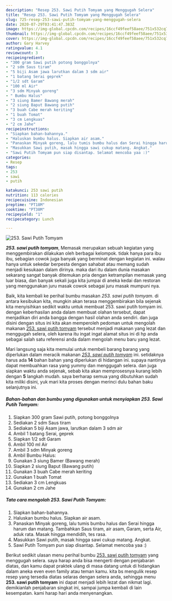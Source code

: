 ```yaml
---
description: "Resep 253. Sawi Putih Tomyam yang Menggugah Selera"
title: "Resep 253. Sawi Putih Tomyam yang Menggugah Selera"
slug: 725-resep-253-sawi-putih-tomyam-yang-menggugah-selera
date: 2020-07-29T03:41:47.383Z
image: https://img-global.cpcdn.com/recipes/16ccf49feef58aee/751x532cq70/253-sawi-putih-tomyam-foto-resep-utama.jpg
thumbnail: https://img-global.cpcdn.com/recipes/16ccf49feef58aee/751x532cq70/253-sawi-putih-tomyam-foto-resep-utama.jpg
cover: https://img-global.cpcdn.com/recipes/16ccf49feef58aee/751x532cq70/253-sawi-putih-tomyam-foto-resep-utama.jpg
author: Gary Harvey
ratingvalue: 4.1
reviewcount: 3
recipeingredient:
- "300 gram Sawi putih potong bonggolnya"
- "2 sdm Saus tiram"
- "5 biji Asam jawa larutkan dalam 3 sdm air"
- "1 batang Serai geprek"
- "1/2 sdt Garam"
- "100 ml Air"
- "3 sdm Minyak goreng"
- " Bumbu Halus"
- "3 siung Bamer Bawang merah"
- "2 siung Baput Bawang putih"
- "3 buah Cabe merah keriting"
- "1 buah Tomat"
- "3 cm Lengkuas"
- "2 cm Jahe"
recipeinstructions:
- "Siapkan bahan-bahannya."
- "Haluskan bumbu halus. Siapkan air asam."
- "Panaskan Minyak goreng, lalu tumis bumbu halus dan Serai hingga harum dan matang. Tambahkan Saus tiram, air asam, Garam, serta Air, aduk rata. Masak hingga mendidih, tes rasa."
- "Masukkan Sawi putih, masak hingga sawi cukup matang. Angkat."
- "Sawi Putih Tomyam pun siap disantap. Selamat mencoba yaa :)"
categories:
- Resep
tags:
- 253
- sawi
- putih

katakunci: 253 sawi putih 
nutrition: 113 calories
recipecuisine: Indonesian
preptime: "PT18M"
cooktime: "PT30M"
recipeyield: "1"
recipecategory: Lunch

---
```



![253. Sawi Putih Tomyam](https://img-global.cpcdn.com/recipes/16ccf49feef58aee/751x532cq70/253-sawi-putih-tomyam-foto-resep-utama.jpg)

<b><i>253. sawi putih tomyam</i></b>, Memasak merupakan sebuah kegiatan yang menggembirakan dilakukan oleh berbagai kelompok. tidak hanya para ibu ibu, sebagian cowok juga banyak yang berminat dengan kegiatan ini. walau hanya untuk sekedar berpesta dengan sahabat atau memang sudah menjadi kesukaan dalam dirinya. maka dari itu dalam dunia masakan sekarang sangat banyak ditemukan pria dengan ketrampilan memasak yang luar biasa, dan banyak sekali juga kita jumpai di aneka kedai dan restoran yang menggunakan juru masak cowok sebagai juru masak mumpuni nya.



Baik, kita kembali ke perihal bumbu masakan <i>253. sawi putih tomyam</i>. di antara kesibukan kita, mungkin akan terasa menggembirakan bila sejenak kita menyisihkan sedikit waktu untuk membuat 253. sawi putih tomyam ini. dengan keberhasilan anda dalam membuat olahan tersebut, dapat menjadikan diri anda bangga dengan hasil olahan anda sendiri. dan juga disini dengan situs ini kita akan memperoleh pedoman untuk mengolah makanan <u>253. sawi putih tomyam</u> tersebut menjadi makanan yang lezat dan menggugah selera, oleh karena itu ingat ingat alamat situs ini di hp anda sebagai salah satu referensi anda dalam mengolah menu baru yang lezat.


Mari langsung saja kita memulai untuk membeli barang barang yang diperlukan dalam meracik makanan <u><i>253. sawi putih tomyam</i></u> ini. setidaknya harus ada <b>14</b> bahan bahan yang diperlukan di hidangan ini. supaya nantinya dapat membuahkan rasa yang yummy dan menggugah selera. dan juga siapkan waktu anda sejenak, sebab kita akan memprosesnya kurang lebih dengan <b>5</b> langkah mudah. saya berharap semua yang dibutuhkan sudah kita miliki disini, yuk mari kita proses dengan merinci dulu bahan baku selanjutnya ini.

<!--inarticleads1-->

##### Bahan-bahan dan bumbu yang digunakan untuk menyiapkan 253. Sawi Putih Tomyam:

1. Siapkan 300 gram Sawi putih, potong bonggolnya
1. Sediakan 2 sdm Saus tiram
1. Sediakan 5 biji Asam jawa, larutkan dalam 3 sdm air
1. Ambil 1 batang Serai, geprek
1. Siapkan 1/2 sdt Garam
1. Ambil 100 ml Air
1. Ambil 3 sdm Minyak goreng
1. Ambil  Bumbu Halus:
1. Gunakan 3 siung Bamer (Bawang merah)
1. Siapkan 2 siung Baput (Bawang putih)
1. Gunakan 3 buah Cabe merah keriting
1. Gunakan 1 buah Tomat
1. Sediakan 3 cm Lengkuas
1. Gunakan 2 cm Jahe




<!--inarticleads2-->

##### Tata cara mengolah 253. Sawi Putih Tomyam:

1. Siapkan bahan-bahannya.
1. Haluskan bumbu halus. Siapkan air asam.
1. Panaskan Minyak goreng, lalu tumis bumbu halus dan Serai hingga harum dan matang. Tambahkan Saus tiram, air asam, Garam, serta Air, aduk rata. Masak hingga mendidih, tes rasa.
1. Masukkan Sawi putih, masak hingga sawi cukup matang. Angkat.
1. Sawi Putih Tomyam pun siap disantap. Selamat mencoba yaa :)




Berikut sedikit ulasan menu perihal bumbu <u>253. sawi putih tomyam</u> yang menggugah selera. saya harap anda bisa mengerti dengan penjabaran diatas, dan kamu dapat praktek ulang di masa datang untuk di hidangkan dalam aneka even even family atau teman kamu. kita bs mengulik resep resep yang tersedia diatas selaras dengan selera anda, sehingga menu <b>253. sawi putih tomyam</b> ini dapat menjadi lebih lezat dan nikmat lagi. demikianlah penjabaran singkat ini, sampai jumpa kembali di lain kesempatan. kami harap hari anda menyenangkan.
